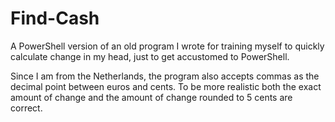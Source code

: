 # Find-Cash
A PowerShell version of an old program I wrote for training myself to quickly calculate change in my head, just to get accustomed to PowerShell.

Since I am from the Netherlands, the program also accepts commas as the decimal point between euros and cents. To be more realistic both the exact amount of change and the amount of change rounded to 5 cents are correct.
